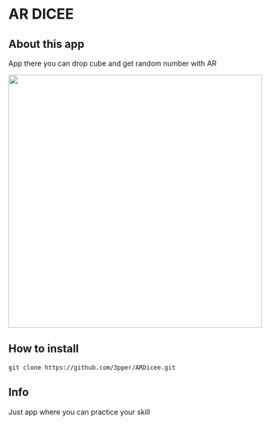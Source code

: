 # AR DICEE

## About this app

App there you can drop cube and get random number with AR

<img src="https://github.com/3pper/ARDicee/blob/main/IMG_5014.PNG" width="500">

## How to install 

```
git clone https://github.com/3pper/ARDicee.git
```
## Info 

Just app where you can practice your skill


